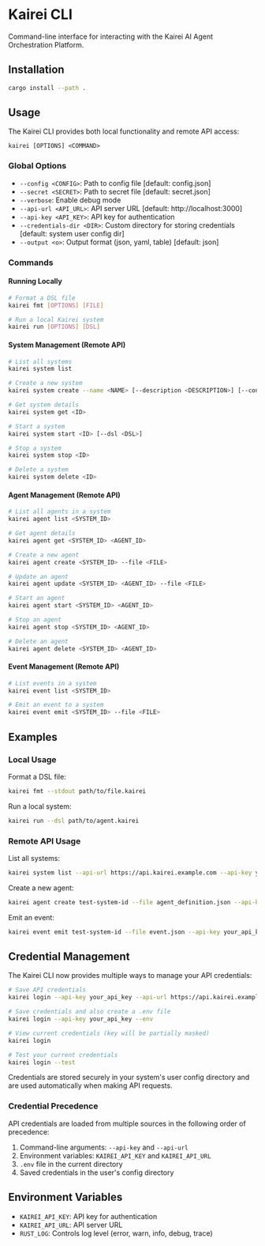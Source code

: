 # Kairei CLI

Command-line interface for interacting with the Kairei AI Agent Orchestration Platform.

## Installation

```bash
cargo install --path .
```

## Usage

The Kairei CLI provides both local functionality and remote API access:

```
kairei [OPTIONS] <COMMAND>
```

### Global Options

- `--config <CONFIG>`: Path to config file [default: config.json]
- `--secret <SECRET>`: Path to secret file [default: secret.json]
- `--verbose`: Enable debug mode
- `--api-url <API_URL>`: API server URL [default: http://localhost:3000]
- `--api-key <API_KEY>`: API key for authentication
- `--credentials-dir <DIR>`: Custom directory for storing credentials [default: system user config dir]
- `--output <o>`: Output format (json, yaml, table) [default: json]

### Commands
#### Running Locally

```bash
# Format a DSL file
kairei fmt [OPTIONS] [FILE]

# Run a local Kairei system
kairei run [OPTIONS] [DSL]
```

#### System Management (Remote API)

```bash
# List all systems
kairei system list

# Create a new system
kairei system create --name <NAME> [--description <DESCRIPTION>] [--config-file <CONFIG_FILE>]

# Get system details
kairei system get <ID>

# Start a system
kairei system start <ID> [--dsl <DSL>]

# Stop a system
kairei system stop <ID>

# Delete a system
kairei system delete <ID>
```

#### Agent Management (Remote API)

```bash
# List all agents in a system
kairei agent list <SYSTEM_ID>

# Get agent details
kairei agent get <SYSTEM_ID> <AGENT_ID>

# Create a new agent
kairei agent create <SYSTEM_ID> --file <FILE>

# Update an agent
kairei agent update <SYSTEM_ID> <AGENT_ID> --file <FILE>

# Start an agent
kairei agent start <SYSTEM_ID> <AGENT_ID>

# Stop an agent
kairei agent stop <SYSTEM_ID> <AGENT_ID>

# Delete an agent
kairei agent delete <SYSTEM_ID> <AGENT_ID>
```

#### Event Management (Remote API)

```bash
# List events in a system
kairei event list <SYSTEM_ID>

# Emit an event to a system
kairei event emit <SYSTEM_ID> --file <FILE>
```

## Examples

### Local Usage

Format a DSL file:
```bash
kairei fmt --stdout path/to/file.kairei
```

Run a local system:
```bash
kairei run --dsl path/to/agent.kairei
```

### Remote API Usage

List all systems:
```bash
kairei system list --api-url https://api.kairei.example.com --api-key your_api_key
```

Create a new agent:
```bash
kairei agent create test-system-id --file agent_definition.json --api-key your_api_key
```

Emit an event:
```bash
kairei event emit test-system-id --file event.json --api-key your_api_key
```

## Credential Management

The Kairei CLI now provides multiple ways to manage your API credentials:

```bash
# Save API credentials
kairei login --api-key your_api_key --api-url https://api.kairei.example.com

# Save credentials and also create a .env file
kairei login --api-key your_api_key --env

# View current credentials (key will be partially masked)
kairei login

# Test your current credentials
kairei login --test
```

Credentials are stored securely in your system's user config directory and are used automatically when making API requests.

### Credential Precedence

API credentials are loaded from multiple sources in the following order of precedence:

1. Command-line arguments: `--api-key` and `--api-url`
2. Environment variables: `KAIREI_API_KEY` and `KAIREI_API_URL`
3. `.env` file in the current directory
4. Saved credentials in the user's config directory

## Environment Variables

- `KAIREI_API_KEY`: API key for authentication
- `KAIREI_API_URL`: API server URL
- `RUST_LOG`: Controls log level (error, warn, info, debug, trace)